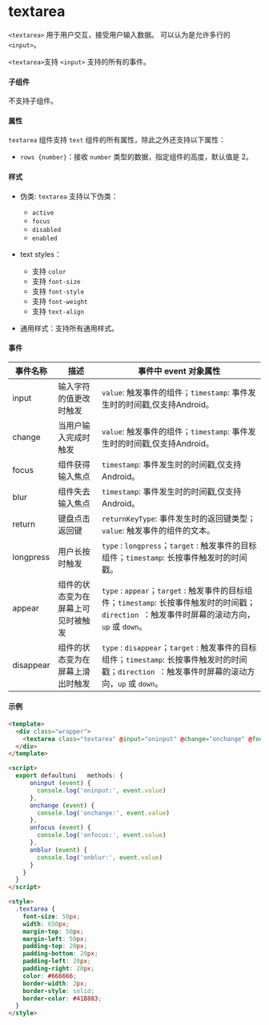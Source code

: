 # textarea

```<textarea>``` 用于用户交互，接受用户输入数据。 可以认为是允许多行的 ```<input>```。

```<textarea>```支持 ```<input>``` 支持的所有的事件。


#### 子组件

不支持子组件。

#### 属性

```textarea``` 组件支持 ```text``` 组件的所有属性，除此之外还支持以下属性：

  * ```rows {number}```：接收 ```number``` 类型的数据，指定组件的高度，默认值是 2。

#### 样式

* 伪类: ```textarea``` 支持以下伪类：

  * ```active```
  * ```focus```
  * ```disabled```
  * ```enabled```
* text styles：
  * 支持 ```color```
  * 支持 ```font-size```
  * 支持 ```font-style```
  * 支持 ```font-weight```
  * 支持 ```text-align```
* 通用样式：支持所有通用样式。
#### 事件

|事件名称  |描述|事件中 event 对象属性|
|---|---|---|
|input|输入字符的值更改时触发|```value```: 触发事件的组件；```timestamp```: 事件发生时的时间戳,仅支持Android。|
|change|当用户输入完成时触发|```value```: 触发事件的组件；```timestamp```: 事件发生时的时间戳,仅支持Android。|
|focus|组件获得输入焦点|```timestamp```: 事件发生时的时间戳,仅支持Android。|
|blur|组件失去输入焦点|```timestamp```: 事件发生时的时间戳,仅支持Android。|
|return|键盘点击返回键|```returnKeyType```: 事件发生时的返回键类型；```value```: 触发事件的组件的文本。|
|longpress|用户长按时触发|```type``` : ```longpress```；```target``` : 触发事件的目标组件；```timestamp```: 长按事件触发时的时间戳。|
|appear|组件的状态变为在屏幕上可见时被触发|```type``` : ```appear```；```target``` : 触发事件的目标组件；```timestamp```: 长按事件触发时的时间戳；```direction ```：触发事件时屏幕的滚动方向，```up``` 或 ```down```。|
|disappear|组件的状态变为在屏幕上滑出时触发|```type``` : ```disappear```；```target``` : 触发事件的目标组件；```timestamp```: 长按事件触发时的时间戳；```direction ```：触发事件时屏幕的滚动方向，```up``` 或 ```down```。|

#### 示例

```html
<template>
  <div class="wrapper">
    <textarea class="textarea" @input="oninput" @change="onchange" @focus="onfocus" @blur="onblur"></textarea>
  </div>
</template>

<script>
  export defaultuni   methods: {
      oninput (event) {
        console.log('oninput:', event.value)
      },
      onchange (event) {
        console.log('onchange:', event.value)
      },
      onfocus (event) {
        console.log('onfocus:', event.value)
      },
      onblur (event) {
        console.log('onblur:', event.value)
      }
    }
  }
</script>

<style>
  .textarea {
    font-size: 50px;
    width: 650px;
    margin-top: 50px;
    margin-left: 50px;
    padding-top: 20px;
    padding-bottom: 20px;
    padding-left: 20px;
    padding-right: 20px;
    color: #666666;
    border-width: 2px;
    border-style: solid;
    border-color: #41B883;
  }
</style>
```